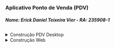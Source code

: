 ### Aplicativo Ponto de Venda (PDV)

##### Nome: Erick Daniel Teixeira Vier - RA: 235908-1

##

<details><summary>Construção PDV Desktop</summary>

## Requisitos
- Java 17 ou superior
- Maven 3.6.0 ou superior
- Banco de dados PostgreSQL 15.3 ou superior

## Configuração do Ambiente
1. Instale o Java 17: [Download Java 17](https://www.oracle.com/java/technologies/downloads/#java17)
2. Instale o Maven: [Download Maven](https://maven.apache.org/download.cgi)
3. Crie um banco chamado postgres e um schema chamado pdvdesktop ou modifique o arquivo persistence.xml colocando as informações de seu ambiente

### Compilação e Empacotamento
Execute o seguinte comando na raiz do projeto para compilar o código e gerar o JAR:

```bash
mvn clean package   
ou
mvn clean package -Dmaven.test.skip=true

```
## Execução

```bash
java -jar target/pdv-1.0-SNAPSHOT.jar
```

</details>

<details><summary>Construção Web</summary>

#### Construindo o Projeto

1. Navegue até o diretório do projeto em seu terminal.
2. Execute `mvn clean install` para construir o projeto.

Isso criará um arquivo JAR no diretório `target`, que contém o aplicativo compilado.

#### Executando a Aplicação

1. Certifique-se de ter um banco de dados em execução (PostgreSQL).
2. Antes de executar é necessário que exista um banco e um schema padrão criados. O nome do banco padrão é `postgres` e o schema padrão é `pdv`
3. Execute `mvn spring-boot:run` para iniciar a aplicação usando o servidor embutido do Spring Boot.

O aplicativo deve estar normalmente acessível em `http://localhost:8080` (porta padrão do Spring Boot).

### Documentação Open API
`http://localhost:8080/swagger-ui/index.html#/`

### Listagem de vendas Web
`http://localhost:8080/vendas`

</details>
